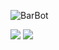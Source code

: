![BarBot](https://socialify.git.ci/thet3o/BarBot/image?description=1&descriptionEditable=A%20ambitious%20project%20that%20want%20create%20an%20autonomous%20food%20delivery%20robot%20which%20use%20different%20techs%20to%20do%20its%20job.&font=Source%20Code%20Pro&language=1&name=1&pattern=Circuit%20Board&theme=Auto)

![](https://img.shields.io/badge/license-BSD_3--Clause-orange) ![](https://img.shields.io/badge/python-3.10-blue)
